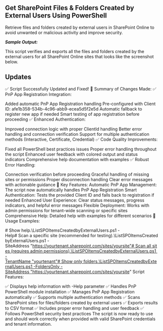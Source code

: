 ## Get SharePoint Files & Folders Created by External Users Using PowerShell

Retrieve files and folders created by external users in SharePoint Online to avoid unwanted or malicious activity and improve security.

***Sample Output:***

This script verifies and exports all the files and folders created by the external users for all SharePoint Online sites that looks like the screenshot below.

## Updates
✅ Script Successfully Updated and Fixed!
🎯 Summary of Changes Made:
✅ PnP App Registration Integration:

Added automatic PnP App Registration handling
Pre-configured with Client ID: afe1b358-534b-4c96-abb9-ecea5d5f2e5d
Automatic fallback to register new app if needed
Smart testing of app registration before proceeding
✅ Enhanced Authentication:

Improved connection logic with proper ClientId handling
Better error handling and connection verification
Support for multiple authentication methods (Interactive, Certificate, Credential)
✅ Code Quality Improvements:

Fixed all PowerShell best practices issues
Proper error handling throughout the script
Enhanced user feedback with colored output and status indicators
Comprehensive help documentation with examples
✅ Robust Error Handling:

Connection verification before proceeding
Graceful handling of missing sites or permissions
Proper disconnection handling
Clear error messages with actionable guidance
🚀 Key Features:
Automatic PnP App Management: The script now automatically handles PnP App Registration
Smart Authentication: Tests the provided Client ID and falls back to registration if needed
Enhanced User Experience: Clear status messages, progress indicators, and helpful error messages
Flexible Deployment: Works with admin permissions for tenant-wide scanning or specific sites
Comprehensive Help: Detailed help with examples for different scenarios
📝 Usage Examples:

# Show help.\ListSPOItemsCreatedbyExternalUsers.ps1 -Help# Scan a specific site (recommended for testing).\ListSPOItemsCreatedbyExternalUsers.ps1 -SiteAddress "https://yourtenant.sharepoint.com/sites/yoursite"# Scan all sites (requires admin permissions).\ListSPOItemsCreatedbyExternalUsers.ps1 -TenantName "yourtenant"# Show only folders.\ListSPOItemsCreatedbyExternalUsers.ps1 -FoldersOnly -SiteAddress "https://yourtenant.sharepoint.com/sites/yoursite"
Script Features:

✅ Displays help information with -Help parameter
✅ Handles PnP PowerShell module installation
✅ Manages PnP App Registration automatically
✅ Supports multiple authentication methods
✅ Scans SharePoint sites for files/folders created by external users
✅ Exports results to CSV format
✅ Includes proper error handling and user feedback
✅ Follows PowerShell security best practices
The script is now ready to use and should work correctly when provided with valid SharePoint credentials and tenant information.
